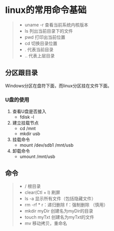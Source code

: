 # linux的常用命令基础

>* uname -r 查看当前系统内核版本
>* ls 列出当前目录下的文件
>* pwd 打印出当前位置
>* cd 切换目录位置
>* . 代表当前目录
>* .. 代表上层目录

## 分区跟目录

Windows分区在盘符下面，而linux分区挂在文件下面。

### U盘的使用
1. 查看U盘是否接入
   * fdisk -l  
2. 建立挂载节点
   * cd /mnt        
   * mkdir usb
3. 挂载命令
   * mount /dev/sdb1 /mnt/usb
4. 卸载命令
   * umount /mnt/usb
   
## 命令
>* / 根目录
>* clear(Ctl + l) 刷屏
>* ls -a 显示所有文件（包括隐藏文件）
>* rm -rf *  r：递归删除 f：强制删除  （慎用）
>* mkdir myDir 创建名为myDir的目录
>* touch myTxt 创建名为myTxt的文件
>* mv 移动拷贝，重命名



